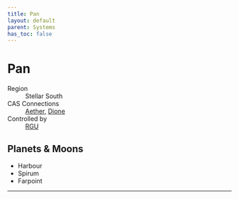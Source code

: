 ```yaml
---
title: Pan
layout: default
parent: Systems
has_toc: false
---
```


# Pan
<dl>
    <dt>Region</dt><dd>Stellar South</dd>
    <dt>CAS Connections</dt><dd><a href="../aether/">Aether</a>, <a href="../dione/">Dione</a></dd>
    <dt>Controlled by</dt><dd><a href="../../factions/rgu/">RGU</a></dd>
    <!-- <dt>Population</dt><dd>///</dd> -->
</dl>

## Planets & Moons
* Harbour
* Spirum
* Farpoint

<!-- ## Stations
* TBD -->

----

